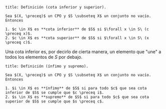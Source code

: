 ```ad-definition
title: Definición (cota inferior y superior).

Sea $(X, \preceq)$ un CPO y $S \subseteq X$ un conjunto no vacío. Entonces

1. $c \in X$ es **cota inferior** de $S$ si $\forall x \in S\ (c \preceq x)$.
2. $c \in X$ es **cota superior** de $S$ si $\forall x \in S\ (x \preceq c)$.

```

Una cota inferior es, por decirlo de cierta manera, un elemento que "une" a todos los elementos de $S$ por debajo.

```ad-definition
title: Definición (ínfimo y supremo).

Sea $(X, \preceq)$ un CPO y $S \subseteq X$ un conjunto no vacío. Entonces

1. $i \in X$ es **ínfimo** de $S$ si para todo $c$ que sea cota inferior de $S$ se cumple que $c \preceq i$.
2. $s \in X$ es **supremo** de $S$ si para todo $c$ que sea cota superior de $S$ se cumple que $s \preceq c$.

```
